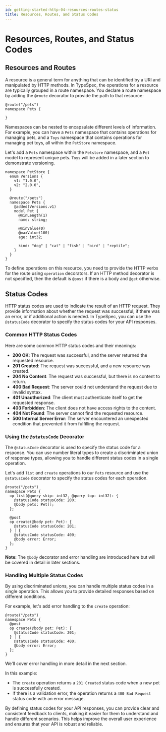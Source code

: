 ```yaml
---
id: getting-started-http-04-resources-routes-status
title: Resources, Routes, and Status Codes
---
```


# Resources, Routes, and Status Codes

## Resources and Routes

A resource is a general term for anything that can be identified by a URI and manipulated by HTTP methods. In TypeSpec, the operations for a resource are typically grouped in a route namespace. You declare a route namespace by adding the `@route` decorator to provide the path to that resource:

```typespec
@route("/pets")
namespace Pets {

}
```

Namespaces can be nested to encapsulate different levels of information. For example, you can have a `Pets` namespace that contains operations for managing pets, and a `Toys` namespace that contains operations for managing pet toys, all within the `PetStore` namespace.

Let's add a `Pets` namespace within the `Petstore` namespace, and a `Pet` model to represent unique pets. `Toys` will be added in a later section to demonstrate versioning.

```typespec
namespace PetStore {
  enum Versions {
    v1: "1.0.0",
    v2: "2.0.0",
  }

  @route("/pets")
  namespace Pets {
    @added(Versions.v1)
    model Pet {
      @minLength(1)
      name: string;

      @minValue(0)
      @maxValue(100)
      age: int32;

      kind: "dog" | "cat" | "fish" | "bird" | "reptile";
    }
  }
}
```

To define operations on this resource, you need to provide the HTTP verbs for the route using `operation` decorators. If an HTTP method decorator is not specified, then the default is `@post` if there is a body and `@get` otherwise.

## Status Codes

HTTP status codes are used to indicate the result of an HTTP request. They provide information about whether the request was successful, if there was an error, or if additional action is needed. In TypeSpec, you can use the `@statusCode` decorator to specify the status codes for your API responses.

### Common HTTP Status Codes

Here are some common HTTP status codes and their meanings:

- **200 OK**: The request was successful, and the server returned the requested resource.
- **201 Created**: The request was successful, and a new resource was created.
- **204 No Content**: The request was successful, but there is no content to return.
- **400 Bad Request**: The server could not understand the request due to invalid syntax.
- **401 Unauthorized**: The client must authenticate itself to get the requested response.
- **403 Forbidden**: The client does not have access rights to the content.
- **404 Not Found**: The server cannot find the requested resource.
- **500 Internal Server Error**: The server encountered an unexpected condition that prevented it from fulfilling the request.

### Using the `@statusCode` Decorator

The `@statusCode` decorator is used to specify the status code for a response. You can use number literal types to create a discriminated union of response types, allowing you to handle different status codes in a single operation.

Let's add `list` and `create` operations to our `Pets` resource and use the `@statusCode` decorator to specify the status codes for each operation.

```typespec
@route("/pets")
namespace Pets {
  op list(@query skip: int32, @query top: int32): {
    @statusCode statusCode: 200;
    @body pets: Pet[];
  };

  @post
  op create(@body pet: Pet): {
    @statusCode statusCode: 201;
  } | {
    @statusCode statusCode: 400;
    @body error: Error;
  };
}
```

**Note**: The `@body` decorator and error handling are introduced here but will be covered in detail in later sections.

### Handling Multiple Status Codes

By using discriminated unions, you can handle multiple status codes in a single operation. This allows you to provide detailed responses based on different conditions.

For example, let's add error handling to the `create` operation:

```typespec
@route("/pets")
namespace Pets {
  @post
  op create(@body pet: Pet): {
    @statusCode statusCode: 201;
  } | {
    @statusCode statusCode: 400;
    @body error: Error;
  };
}
```

We'll cover error handling in more detail in the next section.

In this example:

- The `create` operation returns a `201 Created` status code when a new pet is successfully created.
- If there is a validation error, the operation returns a `400 Bad Request` status code with an error message.

By defining status codes for your API responses, you can provide clear and consistent feedback to clients, making it easier for them to understand and handle different scenarios. This helps improve the overall user experience and ensures that your API is robust and reliable.
